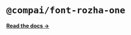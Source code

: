 # `@compai/font-rozha-one`

[**Read the docs &rarr;**](https://components.ai/docs/typefaces/rozha-one)
